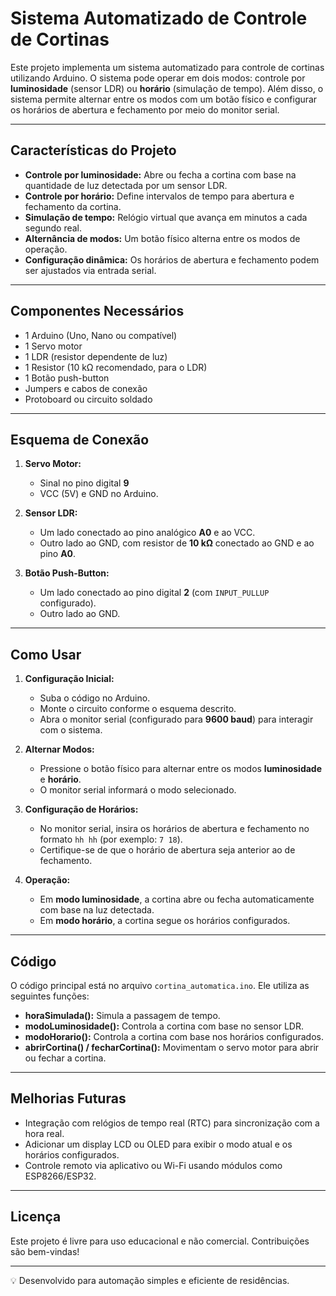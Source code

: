 # **Sistema Automatizado de Controle de Cortinas**

Este projeto implementa um sistema automatizado para controle de cortinas utilizando Arduino. O sistema pode operar em dois modos: controle por **luminosidade** (sensor LDR) ou **horário** (simulação de tempo). Além disso, o sistema permite alternar entre os modos com um botão físico e configurar os horários de abertura e fechamento por meio do monitor serial.

---

## **Características do Projeto**
- **Controle por luminosidade:** Abre ou fecha a cortina com base na quantidade de luz detectada por um sensor LDR.
- **Controle por horário:** Define intervalos de tempo para abertura e fechamento da cortina.
- **Simulação de tempo:** Relógio virtual que avança em minutos a cada segundo real.
- **Alternância de modos:** Um botão físico alterna entre os modos de operação.
- **Configuração dinâmica:** Os horários de abertura e fechamento podem ser ajustados via entrada serial.

---

## **Componentes Necessários**
- 1 Arduino (Uno, Nano ou compatível)
- 1 Servo motor
- 1 LDR (resistor dependente de luz)
- 1 Resistor (10 kΩ recomendado, para o LDR)
- 1 Botão push-button
- Jumpers e cabos de conexão
- Protoboard ou circuito soldado

---

## **Esquema de Conexão**
1. **Servo Motor:**  
   - Sinal no pino digital **9**  
   - VCC (5V) e GND no Arduino.

2. **Sensor LDR:**  
   - Um lado conectado ao pino analógico **A0** e ao VCC.  
   - Outro lado ao GND, com resistor de **10 kΩ** conectado ao GND e ao pino **A0**.

3. **Botão Push-Button:**  
   - Um lado conectado ao pino digital **2** (com `INPUT_PULLUP` configurado).  
   - Outro lado ao GND.

---

## **Como Usar**
1. **Configuração Inicial:**
   - Suba o código no Arduino.
   - Monte o circuito conforme o esquema descrito.
   - Abra o monitor serial (configurado para **9600 baud**) para interagir com o sistema.

2. **Alternar Modos:**
   - Pressione o botão físico para alternar entre os modos **luminosidade** e **horário**.
   - O monitor serial informará o modo selecionado.

3. **Configuração de Horários:**
   - No monitor serial, insira os horários de abertura e fechamento no formato `hh hh` (por exemplo: `7 18`).
   - Certifique-se de que o horário de abertura seja anterior ao de fechamento.

4. **Operação:**
   - Em **modo luminosidade**, a cortina abre ou fecha automaticamente com base na luz detectada.
   - Em **modo horário**, a cortina segue os horários configurados.

---

## **Código**
O código principal está no arquivo `cortina_automatica.ino`. Ele utiliza as seguintes funções:
- **horaSimulada():** Simula a passagem de tempo.
- **modoLuminosidade():** Controla a cortina com base no sensor LDR.
- **modoHorario():** Controla a cortina com base nos horários configurados.
- **abrirCortina() / fecharCortina():** Movimentam o servo motor para abrir ou fechar a cortina.

---

## **Melhorias Futuras**
- Integração com relógios de tempo real (RTC) para sincronização com a hora real.
- Adicionar um display LCD ou OLED para exibir o modo atual e os horários configurados.
- Controle remoto via aplicativo ou Wi-Fi usando módulos como ESP8266/ESP32.

---

## **Licença**
Este projeto é livre para uso educacional e não comercial. Contribuições são bem-vindas!

---

💡 Desenvolvido para automação simples e eficiente de residências.
